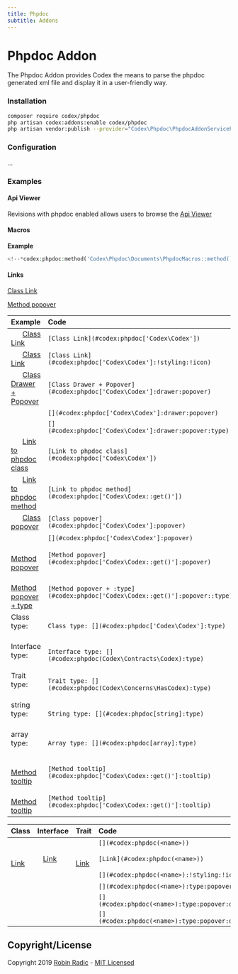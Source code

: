 ```yaml
---
title: Phpdoc
subtitle: Addons
---
```



# Phpdoc Addon

The Phpdoc Addon provides Codex the means to parse the phpdoc generated xml file and display it in a user-friendly way.


### Installation

```bash
composer require codex/phpdoc
php artisan codex:addons:enable codex/phpdoc
php artisan vendor:publish --provider="Codex\Phpdoc\PhpdocAddonServiceProvider"
```

### Configuration

...


### Examples

#### Api Viewer
Revisions with phpdoc enabled allows users to browse the [Api Viewer](#codex:phpdoc['Codex\Codex'])


#### Macros
**Example**
```php
<!--*codex:phpdoc:method('Codex\Phpdoc\Documents\PhpdocMacros::method()', { hide: ['namespace','tags','example'], boxed: true })*-->
````
<!--*codex:phpdoc:method('Codex\Phpdoc\Documents\PhpdocMacros::method()', { hide: ['namespace','tags','example'], boxed: true })*-->


#### Links

[Class Link](#codex:phpdoc['Codex\Codex'])

[Method popover](#codex:phpdoc['Codex\Codex::get()']:popover)


| Example                                                                   | Code                                                                         |
|:--------------------------------------------------------------------------|:-----------------------------------------------------------------------------|
|       [Class Link](#codex:phpdoc['Codex\Codex'])                                | `[Class Link](#codex:phpdoc['Codex\Codex'])`                                 |
|       [Class Link](#codex:phpdoc['Codex\Codex']:!styling:!icon)                 | `[Class Link](#codex:phpdoc['Codex\Codex']:!styling:!icon)`                  |
|       [Class Drawer + Popover](#codex:phpdoc['Codex\Codex']:drawer:popover)     | `[Class Drawer + Popover](#codex:phpdoc['Codex\Codex']:drawer:popover)`      |
|       [](#codex:phpdoc['Codex\Codex']:drawer:popover)                           | `[](#codex:phpdoc['Codex\Codex']:drawer:popover)`                            |
|       [](#codex:phpdoc['Codex\Codex']:drawer:popover:type)                      | `[](#codex:phpdoc['Codex\Codex']:drawer:popover:type)`                       |
|       [Link to phpdoc class](#codex:phpdoc['Codex\Codex'])                      | `[Link to phpdoc class](#codex:phpdoc['Codex\Codex'])`                       |
|       [Link to phpdoc method](#codex:phpdoc['Codex\Codex::get()'])              | `[Link to phpdoc method](#codex:phpdoc['Codex\Codex::get()'])`               |
|       [Class popover](#codex:phpdoc['Codex\Codex']:popover)                     | `[Class popover](#codex:phpdoc['Codex\Codex']:popover)`                      |
|       [](#codex:phpdoc['Codex\Codex']:popover)                                  | `[](#codex:phpdoc['Codex\Codex']:popover)`                                   |
|       [Method popover](#codex:phpdoc['Codex\Codex::get()']:popover)             | `[Method popover](#codex:phpdoc['Codex\Codex::get()']:popover)`              |
|       [Method popover + type](#codex:phpdoc['Codex\Codex::get()']:popover:type) | `[Method popover + :type](#codex:phpdoc['Codex\Codex::get()']:popover::type)`|
| Class type:       [](#codex:phpdoc['Codex\Codex']:type)                         | `Class type: [](#codex:phpdoc['Codex\Codex']:type)`                          |
| Interface type:       [](#codex:phpdoc['Codex\Contracts\Codex']:type)           | `Interface type: [](#codex:phpdoc(Codex\Contracts\Codex):type)`                |
| Trait type:       [](#codex:phpdoc['Codex\Concerns\HasCodex']:type)             | `Trait type: [](#codex:phpdoc(Codex\Concerns\HasCodex):type)`                  |
| string type:       [](#codex:phpdoc['string']:type)                             | `String type: [](#codex:phpdoc[string]:type)`                                  |
| array type:       [](#codex:phpdoc['array']:type)                               | `Array type: [](#codex:phpdoc[array]:type)`                                    |
|       [Method tooltip](#codex:phpdoc[Codex\Codex::get()]:tooltip)             | `[Method tooltip](#codex:phpdoc['Codex\Codex::get()']:tooltip)`              |
|       [Method tooltip](#codex:phpdoc['Codex\Codex::get()']:tooltip)             | `[Method tooltip](#codex:phpdoc['Codex\Codex::get()']:tooltip)`              |





| Class                                                                                                   | Interface                                                                                                         | Trait                                                                                                                | Code                                            |
|:--------------------------------------------------------------------------------------------------------|:------------------------------------------------------------------------------------------------------------------|:---------------------------------------------------------------------------------------------------------------------|:------------------------------------------------|
|    [](#codex:phpdoc['Codex\Codex'])                     |    [](#codex:phpdoc['Codex\Contracts\Codex'])                     |    [](#codex:phpdoc['Codex\Concerns\Bootable'])                     | `[](#codex:phpdoc(<name>))`                     |
|    [Link](#codex:phpdoc['Codex\Codex'])                 |    [Link](#codex:phpdoc['Codex\Contracts\Codex'])                 |    [Link](#codex:phpdoc['Codex\Concerns\Bootable'])                 | `[Link](#codex:phpdoc(<name>))`                 |
|    [](#codex:phpdoc['Codex\Codex']:!styling:!icon)      |    [](#codex:phpdoc['Codex\Contracts\Codex']:!styling:!icon)      |    [](#codex:phpdoc['Codex\Concerns\Bootable']:!styling:!icon)      | `[](#codex:phpdoc(<name>):!styling:!icon)`      |
|    [](#codex:phpdoc['Codex\Codex']:type:popover)        |    [](#codex:phpdoc['Codex\Contracts\Codex']:type:popover)        |    [](#codex:phpdoc['Codex\Concerns\Bootable']:type:popover)        | `[](#codex:phpdoc(<name>):type:popover)`        |
|    [](#codex:phpdoc['Codex\Codex']:type:popover:drawer) |    [](#codex:phpdoc['Codex\Contracts\Codex']:type:popover:drawer) |    [](#codex:phpdoc['Codex\Concerns\Bootable']:type:popover:drawer) | `[](#codex:phpdoc(<name>):type:popover:drawer)` |
|    [](#codex:phpdoc['Codex\Codex']:type)                |    [](#codex:phpdoc['Codex\Contracts\Codex']:type)                |    [](#codex:phpdoc['Codex\Concerns\Bootable']:type)                | `[](#codex:phpdoc(<name>):type:popover:drawer)` |

<!--*codex:general:hide*-->
## Copyright/License
Copyright 2019 [Robin Radic](https://github.com/RobinRadic) - [MIT Licensed](LICENSE.md)
<!--*codex:/general:hide*-->
